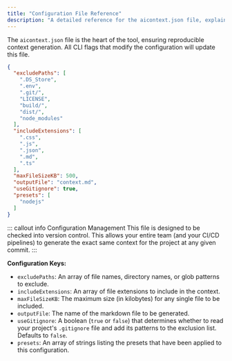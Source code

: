 ```yaml
---
title: "Configuration File Reference"
description: "A detailed reference for the aicontext.json file, explaining all available keys and settings for customizing your project context."
---
```


The `aicontext.json` file is the heart of the tool, ensuring reproducible context generation. All CLI flags that modify the configuration will update this file.

```json
{
  "excludePaths": [
    ".DS_Store",
    ".env",
    ".git/",
    "LICENSE",
    "build/",
    "dist/",
    "node_modules"
  ],
  "includeExtensions": [
    ".css",
    ".js",
    ".json",
    ".md",
    ".ts"
  ],
  "maxFileSizeKB": 500,
  "outputFile": "context.md",
  "useGitignore": true,
  "presets": [
    "nodejs"
  ]
}
```

::: callout info Configuration Management
This file is designed to be checked into version control. This allows your entire team (and your CI/CD pipelines) to generate the exact same context for the project at any given commit.
:::

**Configuration Keys:**

- `excludePaths`: An array of file names, directory names, or glob patterns to exclude.
- `includeExtensions`: An array of file extensions to include in the context.
- `maxFileSizeKB`: The maximum size (in kilobytes) for any single file to be included.
- `outputFile`: The name of the markdown file to be generated.
- `useGitignore`: A boolean (`true` or `false`) that determines whether to read your project's `.gitignore` file and add its patterns to the exclusion list. Defaults to `false`.
- `presets`: An array of strings listing the presets that have been applied to this configuration.